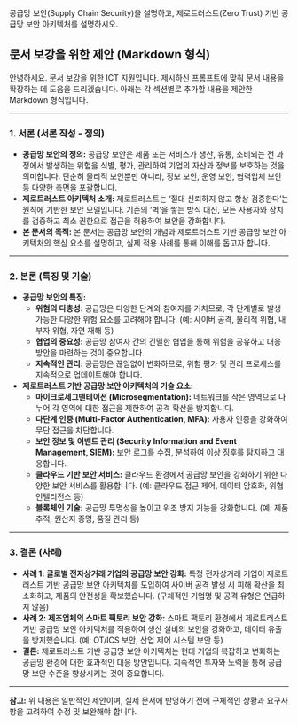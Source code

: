 공급망 보안(Supply Chain Security)을 설명하고, 제로트러스트(Zero Trust) 기반 공급망 보안 아키텍처를 설명하시오.

## 문서 보강을 위한 제안 (Markdown 형식)

안녕하세요. 문서 보강을 위한 ICT 지원입니다. 제시하신 프롬프트에 맞춰 문서 내용을 확장하는 데 도움을 드리겠습니다. 아래는 각 섹션별로 추가할 내용을 제안한 Markdown 형식입니다.

---

### 1. 서론 (서론 작성 - 정의)

*   **공급망 보안의 정의:** 공급망 보안은 제품 또는 서비스가 생산, 유통, 소비되는 전 과정에서 발생하는 위험을 식별, 평가, 관리하여 기업의 자산과 정보를 보호하는 것을 의미합니다. 단순히 물리적 보안뿐만 아니라, 정보 보안, 운영 보안, 협력업체 보안 등 다양한 측면을 포괄합니다.
*   **제로트러스트 아키텍처 소개:** 제로트러스트는 ‘절대 신뢰하지 않고 항상 검증한다’는 원칙에 기반한 보안 모델입니다. 기존의 ‘벽’을 쌓는 방식 대신, 모든 사용자와 장치를 검증하고 최소 권한으로 접근을 허용하여 보안을 강화합니다.
*   **본 문서의 목적:** 본 문서는 공급망 보안의 개념과 제로트러스트 기반 공급망 보안 아키텍처의 핵심 요소를 설명하고, 실제 적용 사례를 통해 이해를 돕고자 합니다.

---

### 2. 본론 (특징 및 기술)

*   **공급망 보안의 특징:**
    *   **위험의 다층성:** 공급망은 다양한 단계와 참여자를 거치므로, 각 단계별로 발생 가능한 다양한 위험 요소를 고려해야 합니다. (예: 사이버 공격, 물리적 위협, 내부자 위협, 자연 재해 등)
    *   **협업의 중요성:** 공급망 참여자 간의 긴밀한 협업을 통해 위험을 공유하고 대응 방안을 마련하는 것이 중요합니다.
    *   **지속적인 관리:** 공급망은 끊임없이 변화하므로, 위험 평가 및 관리 프로세스를 지속적으로 업데이트해야 합니다.
*   **제로트러스트 기반 공급망 보안 아키텍처의 기술 요소:**
    *   **마이크로세그멘테이션 (Microsegmentation):** 네트워크를 작은 영역으로 나누어 각 영역에 대한 접근을 제한하여 공격 확산을 방지합니다.
    *   **다단계 인증 (Multi-Factor Authentication, MFA):** 사용자 인증을 강화하여 무단 접근을 차단합니다.
    *   **보안 정보 및 이벤트 관리 (Security Information and Event Management, SIEM):** 보안 로그를 수집, 분석하여 이상 징후를 탐지하고 대응합니다.
    *   **클라우드 기반 보안 서비스:** 클라우드 환경에서 공급망 보안을 강화하기 위한 다양한 보안 서비스를 활용합니다. (예: 클라우드 접근 제어, 데이터 암호화, 위협 인텔리전스 등)
    *   **블록체인 기술:** 공급망 투명성을 높이고 위조 방지 기능을 강화합니다. (예: 제품 추적, 원산지 증명, 품질 관리 등)

---

### 3. 결론 (사례)

*   **사례 1: 글로벌 전자상거래 기업의 공급망 보안 강화:** 특정 전자상거래 기업이 제로트러스트 기반 공급망 보안 아키텍처를 도입하여 사이버 공격 발생 시 피해 확산을 최소화하고, 제품의 안전성을 확보했습니다. (구체적인 기업명 및 공격 유형은 언급하지 않음)
*   **사례 2: 제조업체의 스마트 팩토리 보안 강화:** 스마트 팩토리 환경에서 제로트러스트 기반 공급망 보안 아키텍처를 적용하여 생산 설비의 보안을 강화하고, 데이터 유출을 방지했습니다. (예: OT/ICS 보안, 산업 제어 시스템 보안 등)
*   **결론:** 제로트러스트 기반 공급망 보안 아키텍처는 현대 기업의 복잡하고 변화하는 공급망 환경에 대한 효과적인 대응 방안입니다. 지속적인 투자와 노력을 통해 공급망 보안 수준을 향상시키는 것이 중요합니다.

---

**참고:** 위 내용은 일반적인 제안이며, 실제 문서에 반영하기 전에 구체적인 상황과 요구사항을 고려하여 수정 및 보완해야 합니다.
